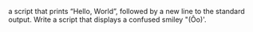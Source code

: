 a script that prints “Hello, World”, followed by a new line to the standard output.
Write a script that displays a confused smiley "(Ôo)'.
